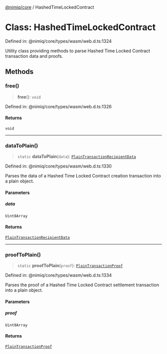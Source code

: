 [@nimiq/core](../globals.md) / HashedTimeLockedContract

# Class: HashedTimeLockedContract

Defined in: @nimiq/core/types/wasm/web.d.ts:1324

Utility class providing methods to parse Hashed Time Locked Contract transaction data and proofs.

## Methods

### free()

> **free**(): `void`

Defined in: @nimiq/core/types/wasm/web.d.ts:1326

#### Returns

`void`

***

### dataToPlain()

> `static` **dataToPlain**(`data`): [`PlainTransactionRecipientData`](../type-aliases/PlainTransactionRecipientData.md)

Defined in: @nimiq/core/types/wasm/web.d.ts:1330

Parses the data of a Hashed Time Locked Contract creation transaction into a plain object.

#### Parameters

##### data

`Uint8Array`

#### Returns

[`PlainTransactionRecipientData`](../type-aliases/PlainTransactionRecipientData.md)

***

### proofToPlain()

> `static` **proofToPlain**(`proof`): [`PlainTransactionProof`](../type-aliases/PlainTransactionProof.md)

Defined in: @nimiq/core/types/wasm/web.d.ts:1334

Parses the proof of a Hashed Time Locked Contract settlement transaction into a plain object.

#### Parameters

##### proof

`Uint8Array`

#### Returns

[`PlainTransactionProof`](../type-aliases/PlainTransactionProof.md)
